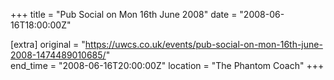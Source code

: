 +++
title = "Pub Social on Mon 16th June 2008"
date = "2008-06-16T18:00:00Z"

[extra]
original = "https://uwcs.co.uk/events/pub-social-on-mon-16th-june-2008-1474489010685/"    
end_time = "2008-06-16T20:00:00Z"
location = "The Phantom Coach"
+++



